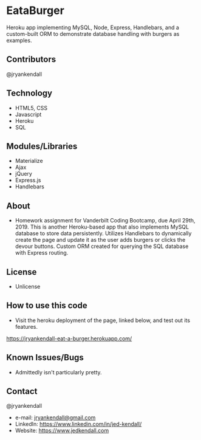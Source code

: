 # EataBurger
Heroku app implementing MySQL, Node, Express, Handlebars, and a custom-built ORM to demonstrate database handling with burgers as examples.

## Contributors
@jryankendall

## Technology
- HTML5, CSS
- Javascript
- Heroku
- SQL

## Modules/Libraries
- Materialize
- Ajax
- jQuery
- Express.js
- Handlebars

## About
- Homework assignment for Vanderbilt Coding Bootcamp, due April 29th, 2019. This is another Heroku-based app that also implements MySQL database to store data persistently. Utilizes Handlebars to dynamically create the page and update it as the user adds burgers or clicks the devour buttons. Custom ORM created for querying the SQL database with Express routing.

## License
- Unlicense

## How to use this code
- Visit the heroku deployment of the page, linked below, and test out its features.

https://jryankendall-eat-a-burger.herokuapp.com/


## Known Issues/Bugs
- Admittedly isn't particularly pretty.
  
## Contact

@jryankendall
- e-mail: jryankendall@gmail.com
- LinkedIn: https://www.linkedin.com/in/jed-kendall/
- Website: https://www.jedkendall.com
